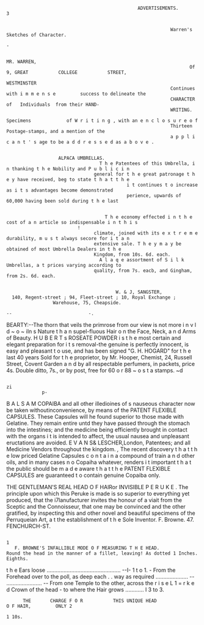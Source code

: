                                                     ADVERTISEMENTS.                                                                    3


                                                                Warren's Sketches of Character.
                                                                                                              -

                                                                                 MR. WARREN,
                                                                       Of    9, GREAT           COLLEGE           STREET,
                                                                                       WESTMINSTER
                                                                Continues with i m m e n s e         success to delineate the
                                                                CHARACTER              of   Individuals  from their HAND-
                                                                WRITING.
                                                                   Specimens             of W r i t i n g , with an e n c l o s u r e o f
                                                                Thirteen             Postage-stamps, and a mention of the
                                                                a p p l i c a n t ' s age to be a d d r e s s e d as a b o v e .


                       ALPACA UMBRELLAS.
                                      T h e Patentees of this Umbrella, i n thanking t h e Nobility and P u b l i c i n
                                    general for t h e great patronage t h e y have received, beg to state t h a t t h e
                                                i t continues t o increase as i t s advantages become demonstrated
                                                perience, upwards of 60,000 having been sold during t h e last


                                        T h e economy effected i n t h e cost of a n article so indispensable i n t h i s
                              !
                                    climate, joined with its e x t r e m e durability, m u s t always secore for i t a n
                                    extensive sale. T h e y m a y be obtained of most Umbrella Dealers in t h e
                                    Kingdom, from 10s. 6d. each.
                                      A l a q e assortment of S i l k Umbrellas, a t prices varying according to
                                    quality, from 7s. eacb, and Gingham, from 2s. 6d. each.


                                            W. & J, SANGSTER,
      140, Regent-street ; 94, Fleet-street ; 10, Royal Exchange ;
                     Warehouse, 75, Cheapside.
                                                                                                       --                            -.
BEARTY:--The                      thorn that veils the primrose from our view is not more
      i n v l d ~ o ~ iIn
                        s Nature t h a n supel-fluous Hair o n the Face, Neck, a n d Arms of Beauty. H U B E R T s
ROSEATE POWDER i s t h e most certain and elegant preparation for i t s removal-the             genuine is perfectly
innocent, is easy and pleasant t o use, and has been signed "G. H. HOGARD" for t h e last 40 years
Sold for t h e proprietor, by Mr. Hooper, Chemist, 24, Russell Street, Covent Garden a n d by all respectable
perfumers, in packets, price 4s. Double ditto, 7s., or by post, free for 60 o r 88 ~ o s t a stamps.
                                                                                             ~d

                                                                                                                                 zi
                 p-




B A L S A M COPAIBA and all other illedioines of s nauseous character
           now be taken withoutinconvenience, by means of the PATENT FLEXIBLE CAPSULES. These Capsules
will he found superior to those made with Gelatine. They remain entire untd they have passed through the
stomach into the intestines; and the medicine being efficiently brought in contact with the organs i t is
intended to affect, the usual nausea and unpleasant eructations are avoided. E V A N S& LESCHER,London,
Patentees; and all Medicine Vendors throughout the kingdom.
    *,* The recent discovery t h a t t h e low priced Gelatine Capsules c o n t a i n a compound of train a n d other
oils, and in many cases n o Copaiha whatever, renders i t important t h a t the public should be m a d e aware
t h a t t h e PATENT FLEXIBLE CAPSULES are guaranteed t o contain genuine Copaiba only.

 THE GENTLEMAN'S REAL HEAD O F HAlRor INVISIBLE P E R U K E .
    The principle upon which this Peruke is made is so superior to everything yet
produced, that the i7lanufacturer invites the honour of a viait from the Sceptic and the
Connoisseur, that one may be convinced and the other gratified, by inspecting this and
other novel and beautiful specimens of the Perruqueian Art, a t the establishment of t h e
Sole Inventor. F. Browne. 47. FENCHURCH-ST.




                                                                                                1
       F. BROWNE'S INFALLIBLE MODE O F MEASURING T H E HEAD.
    Round the head in the manner of a fillet, leaving! As dotted 1 Inches. Eighths.
t h e Ears loose ................................................
                                             --I-                 1 t o 1.
                                                                                 -
  From the Forehead over to the poll, as deep each
                                    .
                                    .
way as required .....................
               --
                                      .......................
                                                                                --
   From one Temple to the other, across the r i s e L 1 = r k e d
 Crown of the head
              -
                   to where the Hair grows ............     l
                                                            3 to 3.


          THE       CHARGE F O R           THIS UNIQUE HEAD                       O F HAIR,         ONLY 2
                                                                                                         1 10s.
